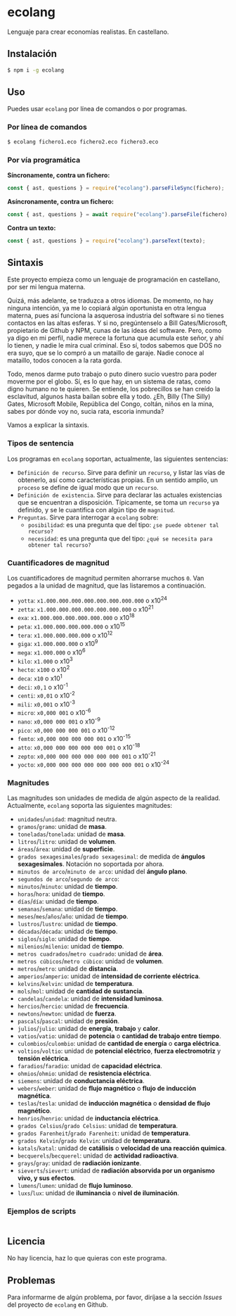# ecolang

Lenguaje para crear economías realistas. En castellano.

## Instalación

```bash
$ npm i -g ecolang
```

## Uso

Puedes usar `ecolang` por línea de comandos o por programas.

### Por línea de comandos

```bash
$ ecolang fichero1.eco fichero2.eco fichero3.eco
```

### Por vía programática

**Síncronamente, contra un fichero:**

```js
const { ast, questions } = require("ecolang").parseFileSync(fichero);
```

**Asíncronamente, contra un fichero:**

```js
const { ast, questions } = await require("ecolang").parseFile(fichero);
```

**Contra un texto:**

```js
const { ast, questions } = require("ecolang").parseText(texto);
```

## Sintaxis

Este proyecto empieza como un lenguaje de programación en castellano, por ser mi lengua materna.

Quizá, más adelante, se traduzca a otros idiomas. De momento, no hay ninguna intención, ya me lo copiará algún oportunista en otra lengua materna, pues así funciona la asquerosa industria del software si no tienes contactos en las altas esferas. Y si no, pregúntenselo a Bill Gates/Microsoft, propietario de Github y NPM, cunas de las ideas del software. Pero, como ya digo en mi perfil, nadie merece la fortuna que acumula este señor, y ahí lo tienen, y nadie le mira cual criminal. Eso sí, todos sabemos que DOS no era suyo, que se lo compró a un mataillo de garaje. Nadie conoce al mataillo, todos conocen a la rata gorda.

Todo, menos darme puto trabajo o puto dinero sucio vuestro para poder moverme por el globo. Sí, es lo que hay, en un sistema de ratas, como digno humano no te quieren. Se entiende, los pobrecillos se han creído la esclavitud, algunos hasta bailan sobre ella y todo. ¿Eh, Billy (The Silly) Gates, Microsoft Mobile, República del Congo, coltán, niños en la mina, sabes por dónde voy no, sucia rata, escoria inmunda?

Vamos a explicar la sintaxis.

### Tipos de sentencia

Los programas en `ecolang` soportan, actualmente, las siguientes sentencias:

  - `Definición de recurso`. Sirve para definir un `recurso`, y listar las vías de obtenerlo, así como características propias. En un sentido amplio, un `proceso` se define de igual modo que un `recurso`.
  - `Definición de existencia`. Sirve para declarar las actuales existencias que se encuentran a disposición. Típicamente, se toma un `recurso` ya definido, y se le cuantifica con algún tipo de `magnitud`.
  - `Preguntas`. Sirve para interrogar a `ecolang` sobre:
     - `posibilidad`: es una pregunta que del tipo: `¿se puede obtener tal recurso?`
     - `necesidad`: es una pregunta que del tipo: `¿qué se necesita para obtener tal recurso?`


### Cuantificadores de magnitud

Los cuantificadores de magnitud permiten ahorrarse muchos `0`. Van pegados a la unidad de magnitud, que las listaremos a continuación.

  - `yotta`: `x1.000.000.000.000.000.000.000.000` o x10<sup>24</sup>
  - `zetta`: `x1.000.000.000.000.000.000.000` o x10<sup>21</sup>
  - `exa`:   `x1.000.000.000.000.000.000` o x10<sup>18</sup>
  - `peta`:  `x1.000.000.000.000.000` o x10<sup>15</sup>
  - `tera`:  `x1.000.000.000.000` o x10<sup>12</sup>
  - `giga`:  `x1.000.000.000` o x10<sup>9</sup>
  - `mega`:  `x1.000.000` o x10<sup>6</sup>
  - `kilo`:  `x1.000` o x10<sup>3</sup>
  - `hecto`: `x100` o x10<sup>2</sup>
  - `deca`:  `x10` o x10<sup>1</sup>
  - `deci`:  `x0,1` o x10<sup>-1</sup>
  - `centi`: `x0,01` o x10<sup>-2</sup>
  - `mili`:  `x0,001` o x10<sup>-3</sup>
  - `micro`: `x0,000 001` o x10<sup>-6</sup>
  - `nano`:  `x0,000 000 001` o x10<sup>-9</sup>
  - `pico`:  `x0,000 000 000 001` o x10<sup>-12</sup>
  - `femto`: `x0,000 000 000 000 001` o x10<sup>-15</sup>
  - `atto`:  `x0,000 000 000 000 000 001` o x10<sup>-18</sup>
  - `zepto`: `x0,000 000 000 000 000 000 001` o x10<sup>-21</sup>
  - `yocto`: `x0,000 000 000 000 000 000 000 001` o x10<sup>-24</sup>

### Magnitudes

Las magnitudes son unidades de medida de algún aspecto de la realidad. Actualmente, `ecolang` soporta las siguientes magnitudes:

  - `unidades`/`unidad`: magnitud neutra.
  - `gramos`/`gramo`: unidad de **masa**.
  - `toneladas`/`tonelada`: unidad de **masa**.
  - `litros`/`litro`: unidad de **volumen**.
  - `áreas`/`área`: unidad de **superficie**.
  - `grados sexagesimales`/`grado sexagesimal`: de medida de **ángulos sexagesimales**. Notación no soportada por ahora.
  - `minutos de arco`/`minuto de arco`: unidad del **ángulo plano**.
  - `segundos de arco`/`segundo de arco`: 
  - `minutos`/`minuto`: unidad de **tiempo**.
  - `horas`/`hora`: unidad de **tiempo**.
  - `días`/`día`: unidad de **tiempo**.
  - `semanas`/`semana`: unidad de **tiempo**.
  - `meses`/`mes`/`años`/`año`: unidad de **tiempo**.
  - `lustros`/`lustro`: unidad de **tiempo**.
  - `décadas`/`década`: unidad de **tiempo**.
  - `siglos`/`siglo`: unidad de **tiempo**.
  - `milenios`/`milenio`: unidad de **tiempo**.
  - `metros cuadrados`/`metro cuadrado`: unidad de **área**.
  - `metros cúbicos`/`metro cúbico`: unidad de **volumen**.
  - `metros`/`metro`: unidad de **distancia**.
  - `amperios`/`amperio`: unidad de **intensidad de corriente eléctrica**.
  - `kelvins`/`kelvin`: unidad de **temperatura**.
  - `mols`/`mol`: unidad de **cantidad de sustancia**.
  - `candelas`/`candela`: unidad de **intensidad luminosa**.
  - `hercios`/`hercio`: unidad de **frecuencia**.
  - `newtons`/`newton`: unidad de **fuerza**.
  - `pascals`/`pascal`: unidad de **presión**.
  - `julios`/`julio`: unidad de **energía**, **trabajo** y **calor**.
  - `vatios`/`vatio`: unidad de **potencia** o **cantidad de trabajo entre tiempo**.
  - `culombios`/`culombio`: unidad de **cantidad de energía** o **carga eléctrica**.
  - `voltios`/`voltio`: unidad de **potencial eléctrico**, **fuerza electromotriz** y **tensión eléctrica**.
  - `faradios`/`faradio`: unidad de **capacidad eléctrica**.
  - `ohmios`/`ohmio`: unidad de **resistencia eléctrica**.
  - `siemens`: unidad de **conductancia eléctrica**.
  - `webers`/`weber`: unidad de **flujo magnético** o **flujo de inducción magnética**.
  - `teslas`/`tesla`: unidad de **inducción magnética** o **densidad de flujo magnético**.
  - `henrios`/`henrio`: unidad de **inductancia eléctrica**.
  - `grados Celsius`/`grado Celsius`: unidad de **temperatura**.
  - `grados Farenheit`/`grado Farenheit`: unidad de **temperatura**.
  - `grados Kelvin`/`grado Kelvin`: unidad de **temperatura**.
  - `katals`/`katal`: unidad de **catálisis** o **velocidad de una reacción química**.
  - `becquerels`/`becquerel`: unidad de **actividad radioactiva**.
  - `grays`/`gray`: unidad de **radiación ionizante**.
  - `sieverts`/`sievert`: unidad de **radiación absorvida por un organismo vivo, y sus efectos**.
  - `lumens`/`lumen`: unidad de **flujo luminoso**.
  - `luxs`/`lux`: unidad de **iluminancia** o **nivel de iluminación**.


### Ejemplos de scripts

```eco

```

## Licencia

No hay licencia, haz lo que quieras con este programa.

## Problemas

Para informarme de algún problema, por favor, diríjase a la sección *Issues* del proyecto de `ecolang` en Github.